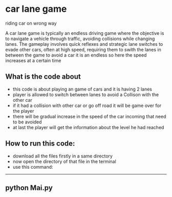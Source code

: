 # car lane game
 riding car on wrong way

A car lane game is typically an endless driving game where the objective is to navigate a vehicle through traffic, avoiding collisions while changing lanes. The gameplay involves quick reflexes and strategic lane switches to evade other cars, often at high speed, requiring them to swith the lanes in between the game to avoid a car it is an endless so here the speed increases at a certain time

## What is the code about

+ this code is about playing an game of cars and it is having 2 lanes 
+ player is allowed to switch between lanes to avoid a Collison with the other car 
+ if it had a collision with other car or go off road it will be game over for the player
+ there will be gradual increase in the speed of the car incoming that need to be avoided
+ at last the player will get the information about the level he had reached

## How to run this code:

+ download all the files firstly in a same directory
+ now open the directory of that file in the terminal 
+ use this command:
---
python Mai.py
---